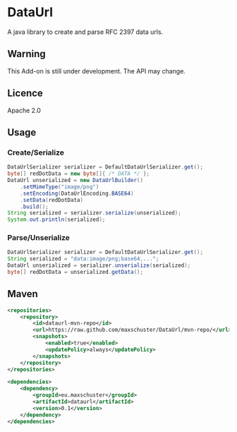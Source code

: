 DataUrl
==============
A java library to create and parse RFC 2397 data urls.

## Warning
This Add-on is still under development. The API may change.

## Licence
Apache 2.0

## Usage
### Create/Serialize
``` java
DataUrlSerializer serializer = DefaultDataUrlSerializer.get();
byte[] redDotData = new byte[]{ /* DATA */ };
DataUrl unserialized = new DataUrlBuilder()
    .setMimeType("image/png")
    .setEncoding(DataUrlEncoding.BASE64)
    .setData(redDotData)
    .build();
String serialized = serializer.serialize(unserialized);
System.out.println(serialized);
```

### Parse/Unserialize
``` java
DataUrlSerializer serializer = DefaultDataUrlSerializer.get();
String serialized = "data:image/png;base64,...";
DataUrl unserialized = serializer.unserialize(serialized);
byte[] redDotData = unserialized.getData();
```

## Maven
``` xml
<repositories>
    <repository>
        <id>dataurl-mvn-repo</id>
        <url>https://raw.github.com/maxschuster/DataUrl/mvn-repo/</url>
        <snapshots>
            <enabled>true</enabled>
            <updatePolicy>always</updatePolicy>
        </snapshots>
    </repository>
</repositories>

<dependencies>
    <dependency>
        <groupId>eu.maxschuster</groupId>
        <artifactId>dataurl</artifactId>
        <version>0.1</version>
    </dependency>
</dependencies>
```